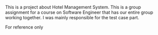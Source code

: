 This is a project about Hotel Management System. This is a group assignment for a course on Software Engineer that has our entire group working together. I was mainly responsible for the test case part.

For reference only
